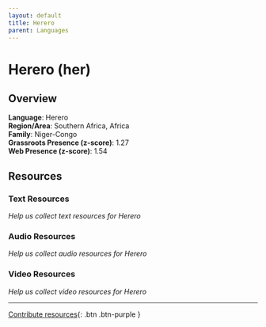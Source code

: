 ```yaml
---
layout: default
title: Herero
parent: Languages
---
```


# Herero (her)

## Overview

**Language**: Herero  
**Region/Area**: Southern Africa, Africa  
**Family**: Niger-Congo  
**Grassroots Presence (z-score)**: 1.27  
**Web Presence (z-score)**: 1.54  

## Resources

### Text Resources
*Help us collect text resources for Herero*

### Audio Resources
*Help us collect audio resources for Herero*

### Video Resources
*Help us collect video resources for Herero*

---

[Contribute resources](https://forms.office.com/e/1SfLJx3u1r){: .btn .btn-purple }
